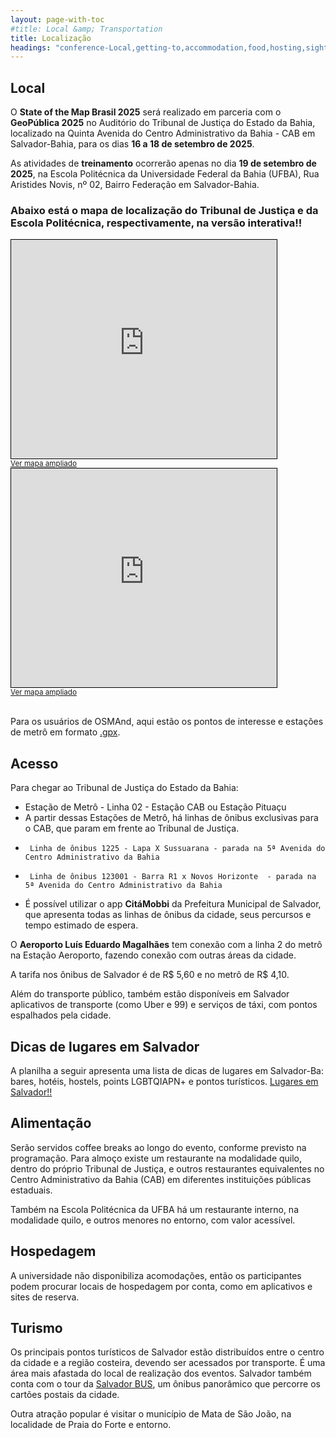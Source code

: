 ```yaml
---
layout: page-with-toc
#title: Local &amp; Transportation
title: Localização
headings: "conference-Local,getting-to,accommodation,food,hosting,sights"
---
```


<h2 class='space-bottom1' id='conference-Local'>Local</h2>

O **State of the Map Brasil 2025** será realizado em parceria com o **GeoPública 2025** no Auditório do Tribunal de Justiça do Estado da Bahia, localizado na Quinta Avenida do Centro Administrativo da Bahia - CAB em Salvador-Bahia, para os dias **16 a 18 de setembro de 2025**.

As atividades de **treinamento** ocorrerão apenas no dia **19 de setembro de 2025**, na Escola Politécnica da Universidade Federal da Bahia (UFBA), Rua Aristides Novis, nº 02, Bairro Federação em Salvador-Bahia.

### Abaixo está o mapa de localização do Tribunal de Justiça e da Escola Politécnica, respectivamente, na versão interativa!!

<!-- <a href="https://sotm-br.github.io/2025/venue/map" rel="Clique para conferir o mapa interativo!!">![Clique para conferir o mapa interativo!!](https://sotm-br.github.io/2025/venue/snapshot.PNG)</a> -->

<iframe width="425" height="350" src="https://www.openstreetmap.org/export/embed.html?bbox=-38.435947895050056%2C-12.947824457259701%2C-38.43183875083924%2C-12.944980395395483&amp;layer=mapnik" style="border: 1px solid black"></iframe><br/><small><a href="https://www.openstreetmap.org/?#map=18/-12.946402/-38.433893" target="_blank" rel="noreferrer noopener">Ver mapa ampliado</a></small>

<iframe width="425" height="350" src="https://www.openstreetmap.org/export/embed.html?bbox=-38.511580824852%2C-13.000470328786564%2C-38.50918024778367%2C-12.998763734049108&amp;layer=mapnik" style="border: 1px solid black"></iframe><br/><small><a href="https://www.openstreetmap.org/?#map=19/-12.999617/-38.510381" target="_blank" rel="noreferrer noopener">Ver mapa ampliado</a></small>

<br>Para os usuários de OSMAnd, aqui estão os pontos de interesse e estações de metrô em formato [.gpx](https://raw.githubusercontent.com/sotm-br/2025/main/venue/sotm_brasil_2025.gpx).<br>

<h2 class='space-bottom1' id='getting-to'>Acesso</h2>

Para chegar ao Tribunal de Justiça do Estado da Bahia:

- Estação de Metrô - Linha 02 - Estação CAB ou Estação Pituaçu
- A partir dessas Estações de Metrô, há linhas de ônibus exclusivas para o CAB, que param em frente ao Tribunal de Justiça.
-      Linha de ônibus 1225 - Lapa X Sussuarana - parada na 5ª Avenida do Centro Administrativo da Bahia
-      Linha de ônibus 123001 - Barra R1 x Novos Horizonte  - parada na 5ª Avenida do Centro Administrativo da Bahia
- É possível utilizar o app **CitáMobbi** da Prefeitura Municipal de Salvador, que apresenta todas as linhas de ônibus da cidade, seus percursos e tempo estimado de espera.

O **Aeroporto Luís Eduardo Magalhães** tem conexão com a linha 2 do metrô na Estação Aeroporto, fazendo conexão com outras áreas da cidade.

A tarifa nos ônibus de Salvador é de R$ 5,60 e no metrô de R$ 4,10.

Além do transporte público, também estão disponíveis em Salvador aplicativos de transporte (como Uber e 99) e serviços de táxi, com pontos espalhados pela cidade.

<h2 class='space-bottom1' id='accommodation'>Dicas de lugares em Salvador</h2>

A planilha a seguir apresenta uma lista de dicas de lugares em Salvador-Ba: bares, hotéis, hostels, points LGBTQIAPN+ e pontos turísticos.
<a href="https://docs.google.com/spreadsheets/d/1PUnd7-9tDjtK0imxJxFktHtUZxA2ximg/edit?usp=drive_link&ouid=104542550302449854702&rtpof=true&sd=true;headers=false">Lugares em Salvador!!</a>

<h2 class='space-bottom1' id='food'>Alimentação</h2>

Serão servidos coffee breaks ao longo do evento, conforme previsto na programação.
Para almoço existe um restaurante na modalidade quilo, dentro do próprio Tribunal de Justiça, e outros restaurantes equivalentes no Centro Administrativo da Bahia (CAB) em diferentes instituições públicas estaduais.

Também na Escola Politécnica da UFBA há um restaurante interno, na modalidade quilo, e outros menores no entorno, com valor acessível.

<h2 class='space-bottom1' id='hosting'>Hospedagem</h2>

A universidade não disponibiliza acomodações, então os participantes podem procurar locais de hospedagem por conta, como em aplicativos e sites de reserva.

<h2 class='space-bottom1' id='sights'>Turismo</h2>

Os principais pontos turísticos de Salvador estão distribuídos entre o centro da cidade e a região costeira, devendo ser acessados por transporte. É uma área mais afastada do local de realização dos eventos.
Salvador também conta com o tour da [Salvador BUS](https://salvadorbus.com.br/), um ônibus panorâmico que percorre os cartões postais da cidade.

Outra atração popular é visitar o município de Mata de São João, na localidade de Praia do Forte e entorno.

<!--

<script>
  document.addEventListener('DOMContentLoaded', function() {
    var map = L.map('map').setView([-12.946947/-38.432686], 13);
    L.control.scale().addTo(map);
    L.tileLayer('{{ site.map_tiles.url}}', {
      attribution: '{{ site.map_tiles.attribution }}',
      maxZoom: {{ site.map_tiles.maxZoom}}
    }).addTo(map);
    map.scrollWheelZoom.disable();
    L.marker([-12.946947/-38.432686], {icon: L.icon({
      iconUrl: "{{ "/img/logo/sotm_br-logo.svg" | prepend: site.baseurl }}",
      iconSize: [40, 40],
      iconAnchor: [20, 40]
    })}).bindPopup("<h3>Tribunal de Justiça do Estado da Bahia</h3><p>Local do Evento <a href='https://www.openstreetmap.org/way/1375080142' target='_blank'>Open location on osm.org</a>.</p><p>Mapa detalhado:<a href='https://sotm-br.github.io/2025/venue/map' target='_blank'>aqui!</a>.</p>").addTo(map);



  }, false);
</script>

 -->
